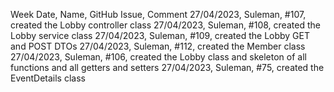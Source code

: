 Week Date, Name, GitHub Issue, Comment
27/04/2023, Suleman, #107, created the Lobby controller class
27/04/2023, Suleman, #108, created the Lobby service class
27/04/2023, Suleman, #109, created the Lobby GET and POST DTOs
27/04/2023, Suleman, #112, created the Member class
27/04/2023, Suleman, #106, created the Lobby class and skeleton of all functions and all getters and setters
27/04/2023, Suleman, #75, created the EventDetails class
